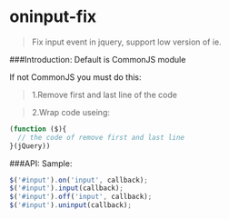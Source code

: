 oninput-fix
=========

>Fix input event in jquery, support low version of ie.

###Introduction:
Default is CommonJS module

If not CommonJS you must do this:

>1.Remove first and last line of the code

>2.Wrap code useing:
```js
(function ($){
  // the code of remove first and last line
}(jQuery))
```

###API:
Sample:
>
```js
$('#input').on('input', callback);
$('#input').input(callback);
$('#input').off('input', callback);
$('#input').uninput(callback);
```
